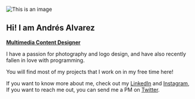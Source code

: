 ![This is an image](https://i.imgur.com/SiW0z4j.jpg)

## Hi! I am **Andrés Alvarez**
**[Multimedia Content Designer](https://andresfelipe.netlify.app/)**

I have a passion for photography and logo design, and have also recently fallen in love with programming.

You will find most of my projects that I work on in my free time here!


If you want to know more about me, check out my [LinkedIn](https://www.linkedin.com/in/afar-cmyk/) and [Instagram](https://www.instagram.com/afarvf/),
If you want to reach me out, you can send me a PM on [Twitter](https://twitter.com/Afar_CMYK).

